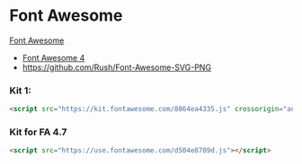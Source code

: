 # Font Awesome

[Font Awesome](https://fontawesome.com/) 
- [Font Awesome 4](https://fontawesome.com/v4.7/)
- https://github.com/Rush/Font-Awesome-SVG-PNG

### Kit 1: 
```html
<script src="https://kit.fontawesome.com/8864ea4335.js" crossorigin="anonymous"></script>
``` 

### Kit for FA 4.7
```html
<script src="https://use.fontawesome.com/d504e8709d.js"></script>
```

